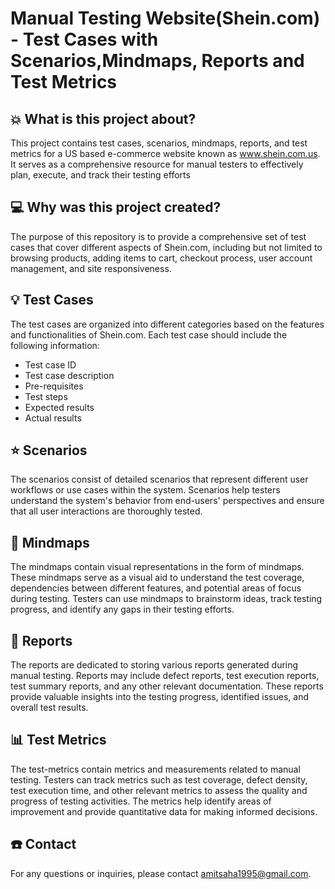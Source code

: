 # Manual Testing Website(Shein.com) - Test Cases with Scenarios,Mindmaps, Reports and Test Metrics



## :boom: What is this project about?
This project contains test cases, scenarios, mindmaps, reports, and test metrics for a US based e-commerce website known as www.shein.com.us. 
It serves as a comprehensive resource for manual testers to effectively plan, execute, and track their testing efforts

## :computer: Why was this project created?
The purpose of this repository is to provide a comprehensive set of test cases that cover different aspects of Shein.com, including but not limited to browsing products, adding items to cart, checkout process, user account management, and site responsiveness.


## :bulb:  Test Cases 
The test cases are organized into different categories based on the features and functionalities of Shein.com.
 Each test case should include the following information:

- Test case ID
- Test case description
- Pre-requisites
- Test steps
- Expected results
- Actual results 


## :star: Scenarios
The scenarios consist of detailed scenarios that represent different user workflows or use cases within the system. Scenarios help testers understand the system's behavior from end-users' perspectives and ensure that all user interactions are thoroughly tested.

## :thought_balloon: Mindmaps
The mindmaps contain visual representations in the form of mindmaps. These mindmaps serve as a visual aid to understand the test coverage, dependencies between different features, and potential areas of focus during testing. Testers can use mindmaps to brainstorm ideas, track testing progress, and identify any gaps in their testing efforts.

## :notebook: Reports
The reports are dedicated to storing various reports generated during manual testing. Reports may include defect reports, test execution reports, test summary reports, and any other relevant documentation. These reports provide valuable insights into the testing progress, identified issues, and overall test results.

## :bar_chart: Test Metrics
The test-metrics contain metrics and measurements related to manual testing. Testers can track metrics such as test coverage, defect density, test execution time, and other relevant metrics to assess the quality and progress of testing activities. The metrics help identify areas of improvement and provide quantitative data for making informed decisions.

## :telephone: Contact
For any questions or inquiries, please contact amitsaha1995@gmail.com.


